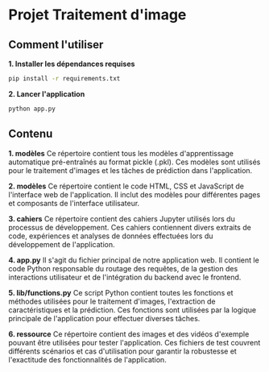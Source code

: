 # Projet Traitement d'image

## Comment l'utiliser

**1. Installer les dépendances requises**
```bash
pip install -r requirements.txt
```

**2. Lancer l'application**
```bash
python app.py
```

## Contenu

**1. modèles**
Ce répertoire contient tous les modèles d'apprentissage automatique pré-entraînés au format pickle (.pkl). Ces modèles sont utilisés pour le traitement d'images et les tâches de prédiction dans l'application.

**2. modèles**
Ce répertoire contient le code HTML, CSS et JavaScript de l'interface web de l'application. Il inclut des modèles pour différentes pages et composants de l'interface utilisateur.

**3. cahiers**
Ce répertoire contient des cahiers Jupyter utilisés lors du processus de développement. Ces cahiers contiennent divers extraits de code, expériences et analyses de données effectuées lors du développement de l'application.

**4. app.py**
Il s'agit du fichier principal de notre application web. Il contient le code Python responsable du routage des requêtes, de la gestion des interactions utilisateur et de l'intégration du backend avec le frontend.

**5. lib/functions.py**
Ce script Python contient toutes les fonctions et méthodes utilisées pour le traitement d'images, l'extraction de caractéristiques et la prédiction. Ces fonctions sont utilisées par la logique principale de l'application pour effectuer diverses tâches.

**6. ressource**
Ce répertoire contient des images et des vidéos d'exemple pouvant être utilisées pour tester l'application. Ces fichiers de test couvrent différents scénarios et cas d'utilisation pour garantir la robustesse et l'exactitude des fonctionnalités de l'application.